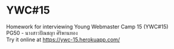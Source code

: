 # YWC#15
Homework for interviewing Young Webmaster Camp 15 (YWC#15) <br />
PG50 - นางสาวปัณชญา ศิริพานทอง <br />
Try it online at https://ywc-15.herokuapp.com/